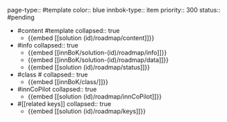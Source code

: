 page-type:: #template
color:: blue
innbok-type:: item
priority:: 300
status:: #pending

- #content #template
  collapsed:: true
	- {{embed [[solution (id)/roadmap/content]]}}
- #info
  collapsed:: true
	- {{embed [[innBoK/solution-(id)/roadmap/info]]}}
	- {{embed [[innBoK/solution-(id)/roadmap/data]]}}
	- {{embed [[solution (id)/roadmap/status]]}}
- #class #
  collapsed:: true
	- {{embed [[innBoK/class/]]}}
- #innCoPilot
  collapsed:: true
	- {{embed [[solution (id)/roadmap/innCoPilot]]}}
- #[[related keys]]
  collapsed:: true
	- {{embed [[solution (id)/roadmap/keys]]}}


